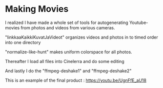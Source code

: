# Making Movies

I realized I have made a whole set of tools for autogenerating Youtube-movies from  photos and videos from various
cameras.

"linkkaaKaikkiKuvatJaVideot" organizes videos and photos in to timed order into one directory

"normalize-like-hunt" makes uniform colorspace for all photos.

Thereafter I load all files into Cinelerra and do some editing

And lastly I do the "ffmpeg-deshake1" and "ffmpeg-deshake2"

This is an example of the final product : https://youtu.be/UgnFfE_aU18
